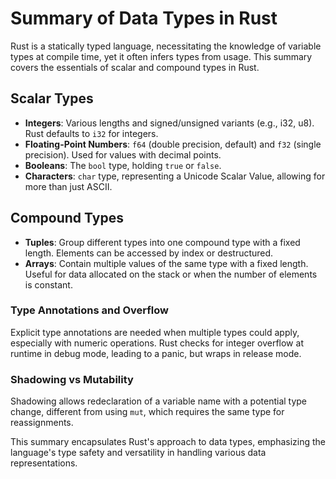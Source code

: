 # Summary of Data Types in Rust

Rust is a statically typed language, necessitating the knowledge of variable types at compile time, yet it often infers types from usage. This summary covers the essentials of scalar and compound types in Rust.

## Scalar Types
- **Integers**: Various lengths and signed/unsigned variants (e.g., i32, u8). Rust defaults to `i32` for integers.
- **Floating-Point Numbers**: `f64` (double precision, default) and `f32` (single precision). Used for values with decimal points.
- **Booleans**: The `bool` type, holding `true` or `false`.
- **Characters**: `char` type, representing a Unicode Scalar Value, allowing for more than just ASCII.

## Compound Types
- **Tuples**: Group different types into one compound type with a fixed length. Elements can be accessed by index or destructured.
- **Arrays**: Contain multiple values of the same type with a fixed length. Useful for data allocated on the stack or when the number of elements is constant.

### Type Annotations and Overflow
Explicit type annotations are needed when multiple types could apply, especially with numeric operations. Rust checks for integer overflow at runtime in debug mode, leading to a panic, but wraps in release mode.

### Shadowing vs Mutability
Shadowing allows redeclaration of a variable name with a potential type change, different from using `mut`, which requires the same type for reassignments.

This summary encapsulates Rust's approach to data types, emphasizing the language's type safety and versatility in handling various data representations.
